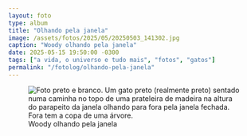 ```yaml
---
layout: foto
type: album
title: "Olhando pela janela"
image: /assets/fotos/2025/05/20250503_141302.jpg
caption: "Woody olhando pela janela"
date: 2025-05-15 19:50:00 -0300
tags: ["a vida, o universo e tudo mais", "fotos", "gatos"]
permalink: "/fotolog/olhando-pela-janela"
---
```

<figure class="foto-post">
<img src="{{ site.baseurl }}/assets/fotos/2025/05/20250503_141302.jpg" alt="Foto preto e branco. Um gato preto (realmente preto) sentado numa caminha no topo de uma prateleira de madeira na altura do parapeito da janela olhando para fora pela janela fechada. Fora tem a copa de uma árvore." title="Woody admirando a paisagem">
<figcaption>Woody olhando pela janela</figcaption>
</figure>